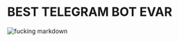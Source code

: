 BEST TELEGRAM BOT EVAR
======================

![fucking markdown](http://komar.in/files/telegram-bot.jpg)

